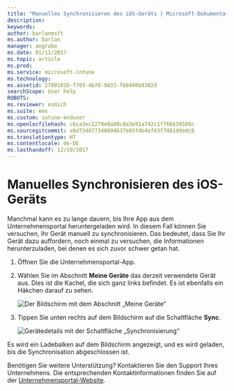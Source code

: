 ```yaml
---
title: "Manuelles Synchronisieren des iOS-Geräts | Microsoft-Dokumentation"
description: 
keywords: 
author: barlanmsft
ms.author: barlan
manager: angrobe
ms.date: 01/11/2017
ms.topic: article
ms.prod: 
ms.service: microsoft-intune
ms.technology: 
ms.assetid: 2780101b-f703-4b78-9d33-f68490b9382d
searchScope: User help
ROBOTS: 
ms.reviewer: esmich
ms.suite: ems
ms.custom: intune-enduser
ms.openlocfilehash: c6ca3ec2279e9a80c8a3e91a742c1f766630580c
ms.sourcegitcommit: a9d734877340894637e03f4b4ef83f7d01ddedc8
ms.translationtype: HT
ms.contentlocale: de-DE
ms.lasthandoff: 12/19/2017
---
```

# <a name="sync-your-ios-device-manually"></a>Manuelles Synchronisieren des iOS-Geräts

Manchmal kann es zu lange dauern, bis Ihre App aus dem Unternehmensportal heruntergeladen wird. In diesem Fall können Sie versuchen, Ihr Gerät manuell zu synchronisieren. Das bedeutet, dass Sie Ihr Gerät dazu auffordern, noch einmal zu versuchen, die Informationen herunterzuladen, bei denen es sich zuvor schwer getan hat.

1. Öffnen Sie die Unternehmensportal-App.

2. Wählen Sie im Abschnitt **Meine Geräte** das derzeit verwendete Gerät aus. Dies ist die Kachel, die sich ganz links befindet. Es ist ebenfalls ein Häkchen darauf zu sehen.

    ![Der Bildschirm mit dem Abschnitt „Meine Geräte“](./media/ios-sync-1-comp-portal-apps.png)

3. Tippen Sie unten rechts auf dem Bildschirm auf die Schaltfläche **Sync**.

    ![Gerätedetails mit der Schaltfläche „Synchronisierung“](./media/ios-sync-2-sync-button.png)

Es wird ein Ladebalken auf dem Bildschirm angezeigt, und es wird geladen, bis die Synchronisation abgeschlossen ist.

Benötigen Sie weitere Unterstützung? Kontaktieren Sie den Support Ihres Unternehmens. Die entsprechenden Kontaktinformationen finden Sie auf der [Unternehmensportal-Website](https://portal.manage.microsoft.com#HelpDeskDialog).
